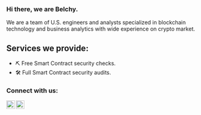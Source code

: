 ### Hi there, we are Belchy.

We are a team of U.S. engineers and analysts specialized in blockchain technology and business analytics with wide experience on crypto market.


## Services we provide:
- ⛏ Free Smart Contract security checks.
- 🛠 Full Smart Contract security audits.

### Connect with us:

[<img align="left" alt="Belchy | E-mail" width="22px" src="https://cdn.jsdelivr.net/npm/simple-icons@v3/icons/gmail.svg" />][email]
[<img align="left" alt="Belchy | Telegram" width="22px" src="https://cdn.jsdelivr.net/npm/simple-icons@v3/icons/telegram.svg" />][telegram]
<br />

[email]: mailto:contact@belchy.com
[telegram]: https://t.me/belchy_audits
